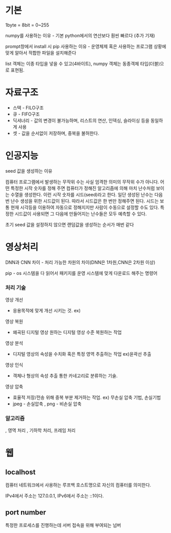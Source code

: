 # **기본**

1byte = 8bit = 0~255

numpy를 사용하는 이유 - 기본 python에서의 연산보다 훤씬 빠르다 (추가 기재)

prompt창에서 install 시 pip 사용하는 이유 - 운영체제 혹은 사용하는 프로그램 상황에 맞게 알아서 적합한 파일을 설치해준다

list 객체는 이종 타입을 넣을 수 있고(4바이트), numpy 객체는 동종객체 타입(더블)으로 표현됨.



# **자료구조**

* 스택 - FILO구조
* 큐 - FIFO구조
* 딕셔너리 - 값의 변경이 불가능하며, 리스트의 연산, 인덱싱, 슬라이싱 등을 동일하게 사용
* 셋 - 값을 순서없이 저장하며, 중복을 불허한다.

# **인공지능**

seed 값을 생성하는 이유

컴퓨터 프로그램에서 발생하는 무작위 수는 사실 엄격한 의미의 무작위 수가 아니다. 어떤 특정한 시작 숫자를 정해 주면 컴퓨터가 정해진 알고리즘에 의해 마치 난수처럼 보이는 수열을 생성한다. 이런 시작 숫자를 시드(seed)라고 한다. 일단 생성된 난수는 다음번 난수 생성을 위한 시드값이 된다. 따라서 시드값은 한 번만 정해주면 된다. 시드는 보통 현재 시각등을 이용하여 자동으로 정해지지만 사람이 수동으로 설정할 수도 있다. 특정한 시드값이 사용되면 그 다음에 만들어지는 난수들은 모두 예측할 수 있다. 

 초기 seed 값을 설정하지 않으면 랜덤값을 생성하는 순서가 매번 같다

# **영상처리**

DNN과 CNN 차이 - 처리 가능한 차원의 차이(DNN은 1차원,CNN은 2차원 이상)



pip - os 시스템을 다 읽어서 패키지를 운영 시스템에 맞게 다운로드 해주는 명령어

### 처리 기술

영상 개선

* 응용목적에 맞게 개선 시키는 것. ex) 

영상 복원 

* 왜곡된 디지털 영상 원하는 디지털 영상 수준 복원하는 작업

영상 분석

* 디지털 영상의 속성을 수치화 혹은 특정 영역 추출하는 작업 ex)윤곽선 추출

영상 인식

* 객체나 형상의 속성 추출 통한 카네고리로 분류하는 기술.

영상 압축

* 효율적 저장/전송 위해 중복 부분 제거하는 작업. ex) 무손실 압축 기법, 손실기법
* jpeg - 손실압축 , png - 비손실 압축

### 알고리즘

, 영역 처리 , 기하학 처리, 프레임 처리

# **웹**

## localhost

컴퓨터 네트워크에서 사용하는 루프백 호스트명으로 자신의 컴퓨터를 의미한다.

IPv4에서 주소는 127.0.0.1, IPv6에서 주소는 ::1이다.

## port number

특정한 프로세스를 진행하는데 서버 접속을 위해 부여되는 넘버

